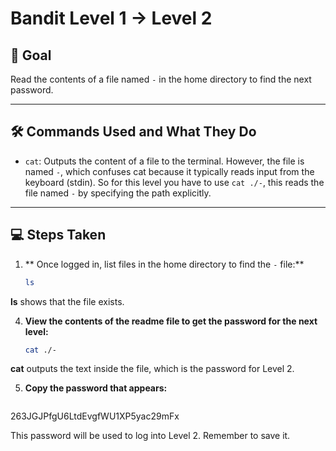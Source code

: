 
# Bandit Level 1 → Level 2

## 🎯 Goal
Read the contents of a file named `-` in the home directory to find the next password.


---

## 🛠️ Commands Used and What They Do

- `cat`: Outputs the content of a file to the terminal. However, the file is named `-`, which confuses cat because it typically reads input from the keyboard (stdin). 
So for this level you have to use `cat ./-`, this reads the file named `-` by specifying the path explicitly.


---

## 💻 Steps Taken

1. ** Once logged in, list files in the home directory to find the `-` file:**
     ```bash
   ls
**ls** shows that the file  exists.
     
4. **View the contents of the readme file to get the password for the next level:**
   ```bash
   cat ./-
**cat** outputs the text inside the file, which is the password for Level 2.  

5. **Copy the password that appears:**
   ```bash
  263JGJPfgU6LtdEvgfWU1XP5yac29mFx

This password will be used to log into Level 2. Remember to save it.
